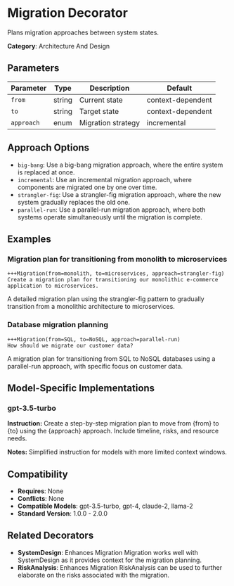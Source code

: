 # Migration Decorator

Plans migration approaches between system states.

**Category**: Architecture And Design

## Parameters

| Parameter | Type | Description | Default |
|-----------|------|-------------|--------|
| `from` | string | Current state | context-dependent |
| `to` | string | Target state | context-dependent |
| `approach` | enum | Migration strategy | incremental |

## Approach Options

- `big-bang`: Use a big-bang migration approach, where the entire system is replaced at once.
- `incremental`: Use an incremental migration approach, where components are migrated one by one over time.
- `strangler-fig`: Use a strangler-fig migration approach, where the new system gradually replaces the old one.
- `parallel-run`: Use a parallel-run migration approach, where both systems operate simultaneously until the migration is complete.

## Examples

### Migration plan for transitioning from monolith to microservices

```
+++Migration(from=monolith, to=microservices, approach=strangler-fig)
Create a migration plan for transitioning our monolithic e-commerce application to microservices.
```

A detailed migration plan using the strangler-fig pattern to gradually transition from a monolithic architecture to microservices.

### Database migration planning

```
+++Migration(from=SQL, to=NoSQL, approach=parallel-run)
How should we migrate our customer data?
```

A migration plan for transitioning from SQL to NoSQL databases using a parallel-run approach, with specific focus on customer data.

## Model-Specific Implementations

### gpt-3.5-turbo

**Instruction:** Create a step-by-step migration plan to move from {from} to {to} using the {approach} approach. Include timeline, risks, and resource needs.

**Notes:** Simplified instruction for models with more limited context windows.


## Compatibility

- **Requires**: None
- **Conflicts**: None
- **Compatible Models**: gpt-3.5-turbo, gpt-4, claude-2, llama-2
- **Standard Version**: 1.0.0 - 2.0.0

## Related Decorators

- **SystemDesign**: Enhances Migration Migration works well with SystemDesign as it provides context for the migration planning.
- **RiskAnalysis**: Enhances Migration RiskAnalysis can be used to further elaborate on the risks associated with the migration.
